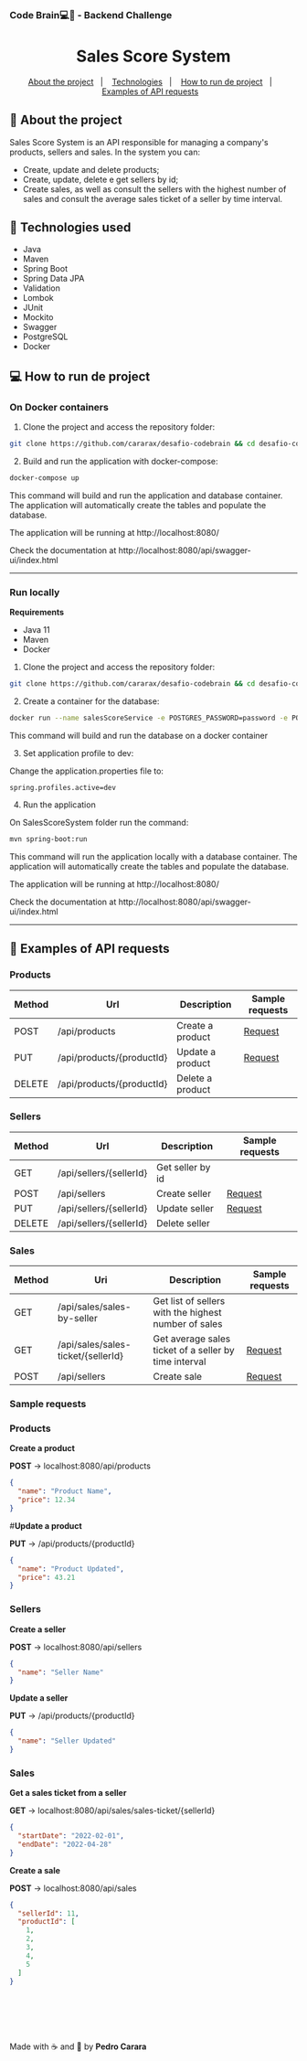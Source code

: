 ### Code Brain💻🧠 - Backend Challenge

<h1 align="center">
Sales Score System
</h1>

<p align="center">
  <a href="#about-the-project">About the project</a>&nbsp;&nbsp;&nbsp;|&nbsp;&nbsp;&nbsp;
  <a href="#technologies">Technologies</a>&nbsp;&nbsp;&nbsp;|&nbsp;&nbsp;&nbsp;
  <a href="#how-to-run">How to run de project</a>&nbsp;&nbsp;&nbsp;|&nbsp;&nbsp;&nbsp;
  <a href="#example-requests">Examples of API requests</a>&nbsp;&nbsp;&nbsp;
</p>

## 🎯 About the project

<a id="about-the-project"></a>

Sales Score System is an API responsible for managing a company's products, sellers and sales. In the system you can:

- Create, update and delete products;
- Create, update, delete e get sellers by id;
- Create sales, as well as consult the sellers with the highest number of sales and consult the average sales ticket of
  a seller by time interval.

## 🚀 Technologies used

<a id="technologies"></a>

- Java
- Maven
- Spring Boot
- Spring Data JPA
- Validation
- Lombok
- JUnit
- Mockito
- Swagger
- PostgreSQL
- Docker

## 💻 How to run de project

<a id="how-to-run"></a>
### On Docker containers

1. Clone the project and access the repository folder:

```bash
git clone https://github.com/cararax/desafio-codebrain && cd desafio-codebrain
```

2. Build and run the application with docker-compose:

```bash
docker-compose up
```

This command will build and run the application and database container. The application will automatically create the
tables and populate the database.

The application will be running at http://localhost:8080/

Check the documentation at http://localhost:8080/api/swagger-ui/index.html

---

### Run locally
**Requirements**
- Java 11
- Maven
- Docker

1. Clone the project and access the repository folder:

```bash
git clone https://github.com/cararax/desafio-codebrain && cd desafio-codebrain
```

2. Create a container for the database:

```bash
docker run --name salesScoreService -e POSTGRES_PASSWORD=password -e POSTGRES_DB=salesScoreService -p 5432:5432 -d postgres:alpine
```
This command will build and run the database on a docker container

3. Set application profile to dev:

Change the application.properties file to:

```properties
spring.profiles.active=dev
```

4. Run the application

On SalesScoreSystem folder run the command:
```bash
mvn spring-boot:run
```

This command will run the application locally with a database container. The application will automatically create the tables and populate the database.

The application will be running at http://localhost:8080/

Check the documentation at http://localhost:8080/api/swagger-ui/index.html

---

## 📄 Examples of API requests

<a id="example-requests"></a>

### Products

| Method | Url                     | Description           | Sample requests           |
|--------|-------------------------|-----------------------|---------------------------|
| POST   | /api/products           | Create a product | [Request](#create-product) |
| PUT    | /api/products/{productId} | Update a product         | [Request](#update-product) |
| DELETE | /api/products/{productId}        | Delete a product         |     |

### Sellers

| Method | Url               | Description                                                                | Sample requests |
|--------|-------------------|----------------------------------------------------------------------------|---------------------------|
| GET    | /api/sellers/{sellerId} | Get seller by id                                                           |                           |
| POST   | /api/sellers      | Create seller                                                              | [Request](#create-seller) |
| PUT    | /api/sellers/{sellerId} | Update seller                                                              | [Request](#update-seller) |
| DELETE | /api/sellers/{sellerId} | Delete seller  |                           |

### Sales

| Method | Uri                                | Description                                           | Sample requests     |
|--------|------------------------------------|-------------------------------------------------------|--------------------------|
| GET    | /api/sales/sales-by-seller         | Get list of sellers with the highest number of sales  |                          |
| GET    | /api/sales/sales-ticket/{sellerId} | Get average sales ticket of a seller by time interval | [Request](#sales-ticket) |
| POST   | /api/sellers                       | Create sale                                           | [Request](#create-sale)  |

### Sample requests

### Products

<a id="create-product"></a>**Create a product**

**POST** -> localhost:8080/api/products

```json
{
  "name": "Product Name",
  "price": 12.34
}
```

<a id="update-product">#</a>**Update a product**

**PUT** -> /api/products/{productId}

```json
{
  "name": "Product Updated",
  "price": 43.21
}
```

### Sellers

<a id="create-seller"></a>**Create a seller**

**POST** -> localhost:8080/api/sellers

```json
{
  "name": "Seller Name"
}
```

<a id="update-seller"></a>**Update a seller**

**PUT** -> /api/products/{productId}

```json
{
  "name": "Seller Updated"
}
```

### Sales

<a id="sales-ticket"></a>**Get a sales ticket from a seller**

**GET** -> localhost:8080/api/sales/sales-ticket/{sellerId}

```json
{
  "startDate": "2022-02-01",
  "endDate": "2022-04-28"
}
```

<a id="create-sale"></a>**Create a sale**

**POST** -> localhost:8080/api/sales

```json
{
  "sellerId": 11,
  "productId": [
    1,
    2,
    3,
    4,
    5
  ]
}
```

<br><br>
---
Made with ☕ and 💖 by **Pedro Carara**
